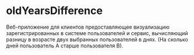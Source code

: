 # oldYearsDifference

Веб-приложение для клиентов предоставляющее визуализацию зарегистрированных в системе пользователей и сервис, вычисляющий разницу в возрасте двух выбранных пользователей в днях.
(На сколько дней пользователь А старше пользователя В).
